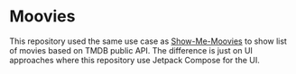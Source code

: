 # Moovies

This repository used the same use case as [Show-Me-Moovies](https://github.com/novianr90/Show-Me-Moovies) to show list of movies based on TMDB public API. The difference is just on UI approaches where this repository use Jetpack Compose for the UI.